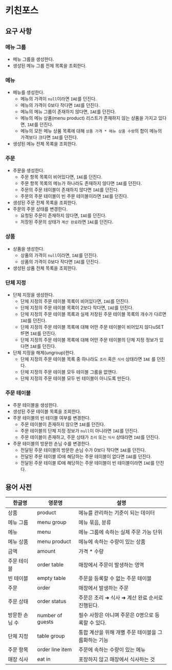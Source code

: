 # 키친포스

## 요구 사항

### 메뉴 그룹

- 메뉴 그룹을 생성한다.
- 생성된 메뉴 그룹 전체 목록을 조회한다.

### 메뉴

- 메뉴를 생성한다.
    - 메뉴의 가격이 `null`이라면 `IAE`를 던진다.
    - 메뉴의 가격이 0보다 작다면 `IAE`를 던진다.
    - 메뉴의 메뉴 그룹이 존재하지 않다면, `IAE`를 던진다.
    - 메뉴의 메뉴 상품(menu product) 리스트가 존재하지 않는 상품을 가지고 있다면, `IAE`를 던진다.
    - 메뉴의 모든 메뉴 상품 목록에 대해 `상품 가격 * 메뉴 상품 수량`의 합이 메뉴의 가격보다 크다면 `IAE`를 던진다.
- 생성된 메뉴 전체 목록을 조회한다.

### 주문

- 주문을 생성한다.
    - 주문 항목 목록이 비어있다면, `IAE`를 던진다.
    - 주문 항목 목록의 메뉴가 하나라도 존재하지 않다면 `IAE`를 던진다.
    - 주문의 주문 테이블이 존재하지 않다면 `IAE`를 던진다.
    - 주문의 주문 테이블이 빈 주문 테이블이라면 `IAE`를 던진다.
- 생성된 주문 전체 목록을 조회한다.
- 주문의 주문 상태를 변경한다.
    - 요청된 주문이 존재하지 않다면, `IAE`를 던진다.
    - 저장된 주문의 상태가 `계산 완료`라면 `IAE`를 던진다.

### 상품

- 상품을 생성한다.
    - 상품의 가격이 `null`이라면, `IAE`를 던진다.
    - 상품의 가격이 0보다 작다면 `IAE`를 던진다.
- 생성된 상품 전체 목록을 조회한다.

### 단체 지정

- 단체 지정을 생성한다.
    - 단체 지정의 주문 테이블 목록이 비어있다면, `IAE`를 던진다.
    - 단체 지정의 주문 테이블 목록이 2보다 작다면, `IAE`를 던진다.
    - 단체 지정의 주문 테이블 목록과 실제 저장된 주문 테이블 목록의 개수가 다르면 `IAE`를 던진다.
    - 단체 지정의 주문 테이블 목록에 대해 어떤 주문 테이블이 비어있지 않다uSET fF면 `IAE`를 던진다.
    - 단체 지정의 주문 테이블 목록에 대해 어떤 주문 테이블의 단체 지정 정보가 있다면 `IAE`를 던진다.
- 단체 지정을 해제(ungroup)한다.
    - 단체 지정의 주문 테이블 목록 중 하나라도 `조리` 혹은 `식사` 상태라면 `IAE` 를 던진다.
    - 단체 지정의 주문 테이블 모두 테이블 그룹을 없앤다.
    - 단체 지정의 주문 테이블 모두 빈 테이블이 아니도록 만든다.

### 주문 테이블

- 주문 테이블을 생성한다.
- 생성된 주문 테이블 목록을 조회한다.
- 주문 테이블의 빈 테이블 여부를 변경한다.
    - 주문 테이블이 존재하지 않으면 `IAE`를 던진다.
    - 주문 테이블의 단체 지정 정보가 `null`이 아니라면 `IAE`를 던진다.
    - 주문 테이블이 존재하고, 주문 상태가 `조리` 또는 `식사` 상태라면  `IAE`를 던진다.
- 주문 테이블의 방문한 손님 수를 변경한다.
    - 전달된 주문 테이블의 방문한 손님 수가 0보다 작다면 `IAE`를 던진다.
    - 전달된 주문 테이블 ID에 해당하는 주문 테이블이 없다면 `IAE`를 던진다.
    - 전달된 주문 테이블 ID에 해당하는 주문 테이블이 빈 테이블이라면 `IAE`를 던진다.

## 용어 사전

| 한글명 | 영문명 | 설명 |
| --- | --- | --- |
| 상품 | product | 메뉴를 관리하는 기준이 되는 데이터 |
| 메뉴 그룹 | menu group | 메뉴 묶음, 분류 |
| 메뉴 | menu | 메뉴 그룹에 속하는 실제 주문 가능 단위 |
| 메뉴 상품 | menu product | 메뉴에 속하는 수량이 있는 상품 |
| 금액 | amount | 가격 * 수량 |
| 주문 테이블 | order table | 매장에서 주문이 발생하는 영역 |
| 빈 테이블 | empty table | 주문을 등록할 수 없는 주문 테이블 |
| 주문 | order | 매장에서 발생하는 주문 |
| 주문 상태 | order status | 주문은 조리 ➜ 식사 ➜ 계산 완료 순서로 진행된다. |
| 방문한 손님 수 | number of guests | 필수 사항은 아니며 주문은 0명으로 등록할 수 있다. |
| 단체 지정 | table group | 통합 계산을 위해 개별 주문 테이블을 그룹화하는 기능 |
| 주문 항목 | order line item | 주문에 속하는 수량이 있는 메뉴 |
| 매장 식사 | eat in | 포장하지 않고 매장에서 식사하는 것 |
